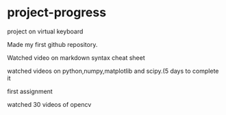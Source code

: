 # project-progress
project on virtual keyboard

Made my first github repository.


Watched video on markdown syntax cheat sheet


watched videos on python,numpy,matplotlib and scipy.(5 days to complete it



first assignment 


watched 30 videos of opencv
